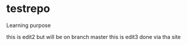 # testrepo
Learning purpose

this is edit2 but will be on branch master
this is edit3 done via tha site
